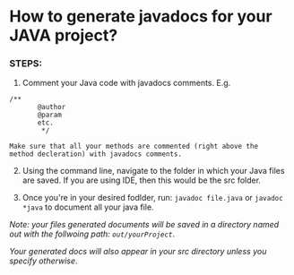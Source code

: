 # How to generate javadocs for your JAVA project?

### STEPS:

1. Comment your Java code with javadocs comments.
E.g.
```
/**
       @author
       @param
       etc.
        */
```

    Make sure that all your methods are commented (right above the   method decleration) with javadocs comments.


2. Using the command line, navigate to the folder in which your Java files are saved. If you are using IDE, then this would be the src folder.

3. Once you're in your desired fodlder, run: `javadoc file.java` or `javadoc *java` to document all your java file.


*Note: your files generated documents will be saved in a directory named out with the follwoing path: `out/yourProject`*.

*Your generated docs will also appear in your src directory unless you specify otherwise*.
